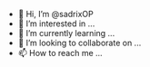 - 👋 Hi, I’m @sadrixOP
- 👀 I’m interested in ...
- 🌱 I’m currently learning ...
- 💞️ I’m looking to collaborate on ...
- 📫 How to reach me ...

<!---
sadrixOP/sadrixOP is a ✨ special ✨ repository because its `README.md` (this file) appears on your GitHub profile.
You can click the Preview link to take a look at your changes.
--->
